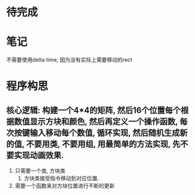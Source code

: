 # 待完成


#  笔记

不需要使用delta time, 因为没有实际上需要移动的rect


# 程序构思
## 核心逻辑: 构建一个4*4的矩阵, 然后16个位置每个根据数值显示方块和颜色, 然后再定义一个操作函数, 每次按键输入移动每个数值, 循环实现, 然后随机生成新的值, 不要用类, 不要用组, 用最简单的方法实现, 先不要实现动画效果.

1. 只需要一个类, 方块类
   1. 方块类接受指令移动到对应位置. 
2. 需要一个函数来对方块位置进行不断的更新